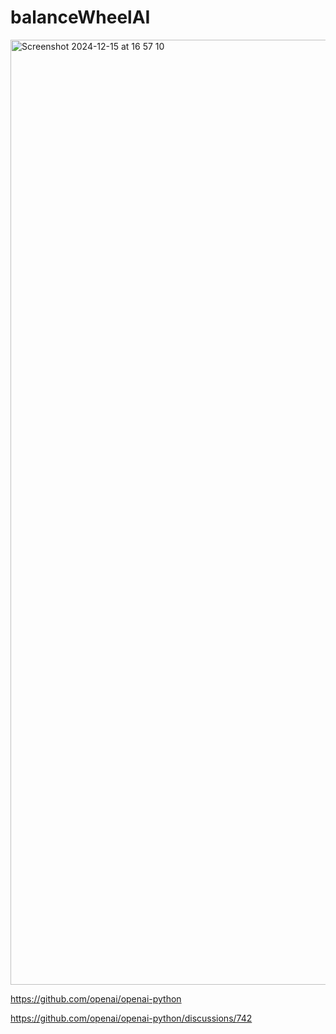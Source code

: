 # balanceWheelAI

<img width="1512" alt="Screenshot 2024-12-15 at 16 57 10" src="https://github.com/user-attachments/assets/8bcbddca-f5f5-4833-bd2f-40abb1d62a98" />


https://github.com/openai/openai-python

https://github.com/openai/openai-python/discussions/742
